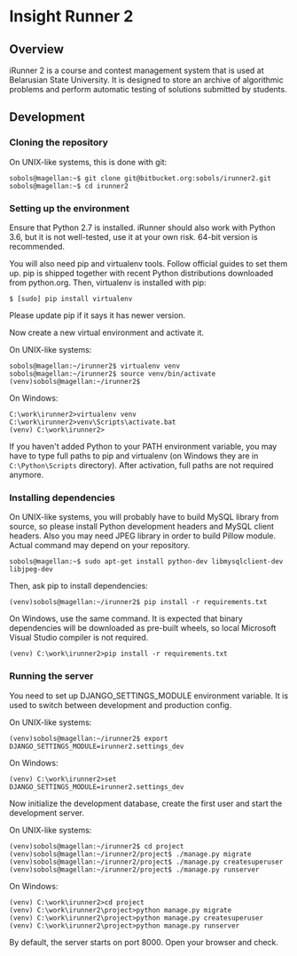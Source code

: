 # Insight Runner 2 #

## Overview ##

iRunner 2 is a course and contest management system that is used at Belarusian State University. It is designed to store an archive of algorithmic problems and perform automatic testing of solutions submitted by students.

## Development ##

### Cloning the repository ###

On UNIX-like systems, this is done with git:

    sobols@magellan:~$ git clone git@bitbucket.org:sobols/irunner2.git
    sobols@magellan:~$ cd irunner2

### Setting up the environment ###

Ensure that Python 2.7 is installed. iRunner should also work with Python 3.6, but it is not well-tested, use it at your own risk. 64-bit version is recommended.

You will also need pip and virtualenv tools. Follow official guides to set them up. pip is shipped together with recent Python distributions downloaded from python.org. Then, virtualenv is installed with pip:

    $ [sudo] pip install virtualenv

Please update pip if it says it has newer version.

Now create a new virtual environment and activate it.

On UNIX-like systems:

    sobols@magellan:~/irunner2$ virtualenv venv
    sobols@magellan:~/irunner2$ source venv/bin/activate
    (venv)sobols@magellan:~/irunner2$

On Windows:

    C:\work\irunner2>virtualenv venv
    C:\work\irunner2>venv\Scripts\activate.bat
    (venv) C:\work\irunner2>

If you haven't added Python to your PATH environment variable, you may have to type full paths to pip and virtualenv (on Windows they are in `C:\Python\Scripts` directory). After activation, full paths are not required anymore.

### Installing dependencies ###

On UNIX-like systems, you will probably have to build MySQL library from source, so please install Python development headers and MySQL client headers. Also you may need JPEG library in order to build Pillow module. Actual command may depend on your repository.

    sobols@magellan:~$ sudo apt-get install python-dev libmysqlclient-dev libjpeg-dev

Then, ask pip to install dependencies:

    (venv)sobols@magellan:~/irunner2$ pip install -r requirements.txt

On Windows, use the same command. It is expected that binary dependencies will be downloaded as pre-built wheels, so local Microsoft Visual Studio compiler is not required.

    (venv) C:\work\irunner2>pip install -r requirements.txt

### Running the server ###

You need to set up DJANGO_SETTINGS_MODULE environment variable. It is used to switch between development and production config.

On UNIX-like systems:

    (venv)sobols@magellan:~/irunner2$ export DJANGO_SETTINGS_MODULE=irunner2.settings_dev

On Windows:

    (venv) C:\work\irunner2>set DJANGO_SETTINGS_MODULE=irunner2.settings_dev

Now initialize the development database, create the first user and start the development server.

On UNIX-like systems:

    (venv)sobols@magellan:~/irunner2$ cd project
    (venv)sobols@magellan:~/irunner2/project$ ./manage.py migrate
    (venv)sobols@magellan:~/irunner2/project$ ./manage.py createsuperuser
    (venv)sobols@magellan:~/irunner2/project$ ./manage.py runserver

On Windows:

    (venv) C:\work\irunner2>cd project
    (venv) C:\work\irunner2\project>python manage.py migrate
    (venv) C:\work\irunner2\project>python manage.py createsuperuser
    (venv) C:\work\irunner2\project>python manage.py runserver

By default, the server starts on port 8000. Open your browser and check.
